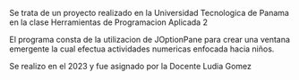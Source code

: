 Se trata de un proyecto realizado en la Universidad Tecnologica de Panama en la clase Herramientas de Programacion Aplicada 2

El programa consta de la utilizacion de JOptionPane para crear una ventana emergente la cual efectua actividades numericas enfocada hacia niños.

Se realizo en el 2023 y fue asignado por la Docente Ludia Gomez
